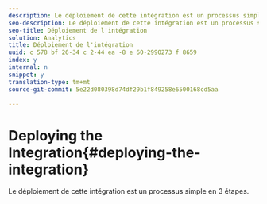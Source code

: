 ```yaml
---
description: Le déploiement de cette intégration est un processus simple en 3 étapes.
seo-description: Le déploiement de cette intégration est un processus simple en 3 étapes.
seo-title: Déploiement de l'intégration
solution: Analytics
title: Déploiement de l'intégration
uuid: c 578 bf 26-34 c 2-44 ea -8 e 60-2990273 f 8659
index: y
internal: n
snippet: y
translation-type: tm+mt
source-git-commit: 5e22d080398d74df29b1f849258e6500168cd5aa

---
```



# Deploying the Integration{#deploying-the-integration}

Le déploiement de cette intégration est un processus simple en 3 étapes.

